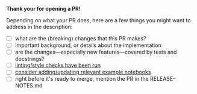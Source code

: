 
**Thank your for opening a PR!**

Depending on what your PR does, here are a few things you might want to address in the description:
+ [ ] what are the (breaking) changes that this PR makes?
+ [ ] important background, or details about the implementation
+ [ ] are the changes—especially new features—covered by tests and docstrings?
+ [ ] [linting/style checks have been run](https://github.com/pymc-devs/pymc3/wiki/PyMC3-Python-Code-Style)
+ [ ] [consider adding/updating relevant example notebooks](https://github.com/pymc-devs/pymc-examples)
+ [ ] right before it's ready to merge, mention the PR in the RELEASE-NOTES.md
